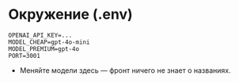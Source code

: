 # Окружение (.env)

```
OPENAI_API_KEY=...
MODEL_CHEAP=gpt-4o-mini
MODEL_PREMIUM=gpt-4o
PORT=3001
```
- Меняйте модели здесь — фронт ничего не знает о названиях.
